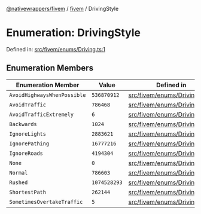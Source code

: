 [@nativewrappers/fivem](../../README.md) / [fivem](../README.md) / DrivingStyle

# Enumeration: DrivingStyle

Defined in: [src/fivem/enums/Driving.ts:1](https://github.com/nativewrappers/nativewrappers/blob/427b5ee59afa6efb7a0db0f5ab134f700c75b61b/src/fivem/enums/Driving.ts#L1)

## Enumeration Members

| Enumeration Member | Value | Defined in |
| ------ | ------ | ------ |
| <a id="avoidhighwayswhenpossible"></a> `AvoidHighwaysWhenPossible` | `536870912` | [src/fivem/enums/Driving.ts:9](https://github.com/nativewrappers/nativewrappers/blob/427b5ee59afa6efb7a0db0f5ab134f700c75b61b/src/fivem/enums/Driving.ts#L9) |
| <a id="avoidtraffic"></a> `AvoidTraffic` | `786468` | [src/fivem/enums/Driving.ts:7](https://github.com/nativewrappers/nativewrappers/blob/427b5ee59afa6efb7a0db0f5ab134f700c75b61b/src/fivem/enums/Driving.ts#L7) |
| <a id="avoidtrafficextremely"></a> `AvoidTrafficExtremely` | `6` | [src/fivem/enums/Driving.ts:8](https://github.com/nativewrappers/nativewrappers/blob/427b5ee59afa6efb7a0db0f5ab134f700c75b61b/src/fivem/enums/Driving.ts#L8) |
| <a id="backwards"></a> `Backwards` | `1024` | [src/fivem/enums/Driving.ts:13](https://github.com/nativewrappers/nativewrappers/blob/427b5ee59afa6efb7a0db0f5ab134f700c75b61b/src/fivem/enums/Driving.ts#L13) |
| <a id="ignorelights"></a> `IgnoreLights` | `2883621` | [src/fivem/enums/Driving.ts:4](https://github.com/nativewrappers/nativewrappers/blob/427b5ee59afa6efb7a0db0f5ab134f700c75b61b/src/fivem/enums/Driving.ts#L4) |
| <a id="ignorepathing"></a> `IgnorePathing` | `16777216` | [src/fivem/enums/Driving.ts:10](https://github.com/nativewrappers/nativewrappers/blob/427b5ee59afa6efb7a0db0f5ab134f700c75b61b/src/fivem/enums/Driving.ts#L10) |
| <a id="ignoreroads"></a> `IgnoreRoads` | `4194304` | [src/fivem/enums/Driving.ts:11](https://github.com/nativewrappers/nativewrappers/blob/427b5ee59afa6efb7a0db0f5ab134f700c75b61b/src/fivem/enums/Driving.ts#L11) |
| <a id="none"></a> `None` | `0` | [src/fivem/enums/Driving.ts:2](https://github.com/nativewrappers/nativewrappers/blob/427b5ee59afa6efb7a0db0f5ab134f700c75b61b/src/fivem/enums/Driving.ts#L2) |
| <a id="normal"></a> `Normal` | `786603` | [src/fivem/enums/Driving.ts:3](https://github.com/nativewrappers/nativewrappers/blob/427b5ee59afa6efb7a0db0f5ab134f700c75b61b/src/fivem/enums/Driving.ts#L3) |
| <a id="rushed"></a> `Rushed` | `1074528293` | [src/fivem/enums/Driving.ts:6](https://github.com/nativewrappers/nativewrappers/blob/427b5ee59afa6efb7a0db0f5ab134f700c75b61b/src/fivem/enums/Driving.ts#L6) |
| <a id="shortestpath"></a> `ShortestPath` | `262144` | [src/fivem/enums/Driving.ts:12](https://github.com/nativewrappers/nativewrappers/blob/427b5ee59afa6efb7a0db0f5ab134f700c75b61b/src/fivem/enums/Driving.ts#L12) |
| <a id="sometimesovertaketraffic"></a> `SometimesOvertakeTraffic` | `5` | [src/fivem/enums/Driving.ts:5](https://github.com/nativewrappers/nativewrappers/blob/427b5ee59afa6efb7a0db0f5ab134f700c75b61b/src/fivem/enums/Driving.ts#L5) |
